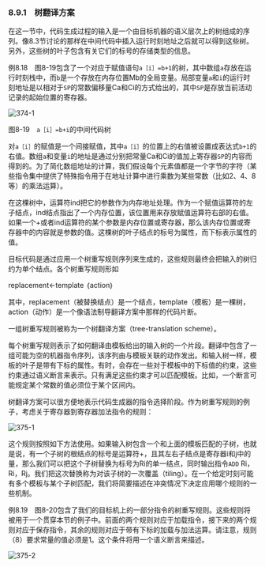 ### 8.9.1　树翻译方案

在这一节中，代码生成过程的输入是一个由目标机器的语义层次上的树组成的序列。像8.3节讨论的那样在中间代码中插入运行时刻地址之后就可以得到这些树。另外，这些树的叶子包含有关它们的标号的存储类型的信息。

例8.18　图8-19包含了一个对应于赋值语句`a［i］=b+1`的树，其中数组`a`存放在运行时刻栈中，而`b`是一个存放在内存位置Mb的全局变量。局部变量`a`和`i`的运行时刻地址是以相对于`SP`的常数偏移量Ca和Ci的方式给出的，其中`SP`是存放当前活动记录的起始位置的寄存器。

![374-1](../Images/image04595.jpeg)

图8-19　`a［i］=b+i`的中间代码树

对`a［i］`的赋值是一个间接赋值，其中`a［i］`的位置上的右值被设置成表达式`b+1`的右值。数组`a`和变量`i`的地址是通过分别把常量Ca和Ci的值加上寄存器`SP`的内容而得到的。为了简化数组地址的计算，我们假设每个元素值都是一个字节的字符（某些指令集中提供了特殊指令用于在地址计算中进行乘数为某些常数（比如2、4、8等）的乘法运算）。

在这棵树中，运算符ind把它的参数作为内存地址处理。作为一个赋值运算符的左子结点，ind结点指出了一个内存位置，该位置用来存放赋值运算符右部的右值。如果一个+或者ind运算符的某个参数是内存位置或寄存器，那么该内存位置或寄存器中的内容就是参数的值。这棵树的叶子结点的标号为属性，而下标表示属性的值。

目标代码是通过应用一个树重写规则序列来生成的，这些规则最终会把输入的树归约为单个结点。各个树重写规则形如

replacement←template ｛action｝

其中，replacement（被替换结点）是一个结点，template（模板）是一棵树，action（动作）是一个像语法制导翻译方案中那样的代码片断。

一组树重写规则被称为一个树翻译方案（tree-translation scheme）。

每个树重写规则表示了如何翻译由模板给出的输入树的一个片段。翻译中包含了一组可能为空的机器指令序列，该序列由与模板关联的动作发出。和输入树一样，模板的叶子是带有下标的属性。有时，会存在一些对于模板中的下标值的约束，这些约束通过语义断言来表示。只有满足这些约束才可以匹配模板。比如，一个断言可能规定某个常数的值必须位于某个区间内。

树翻译方案可以很方便地表示代码生成器的指令选择阶段。作为树重写规则的例子，考虑关于寄存器到寄存器加法指令的规则：

![375-1](../Images/image04596.jpeg)

这个规则按照如下方法使用。如果输入树包含一个和上面的模板匹配的子树，也就是说，有一个子树的根结点的标号是运算符+，且其左右子结点是寄存器i和j中的量，那么我们可以把这个子树替换为标号为Ri的单一结点，同时输出指令`ADD` Ri，Ri，Rj。我们把这次替换称为对该子树的一次覆盖（tiling）。在一个给定时刻可能有多个模板与某个子树匹配，我们将简要描述在冲突情况下决定应用哪个规则的一些机制。

例8.19　图8-20包含了我们的目标机上的一部分指令的树重写规则。这些规则将被用于一个贯穿本节的例子中。前面的两个规则对应于加载指令，接下来的两个规则对应于保存指令，其余的规则对应于带有下标的加载与加法运算。请注意，规则（8）要求常量的值必须是1。这个条件将用一个语义断言来描述。

![375-2](../Images/image04597.jpeg)